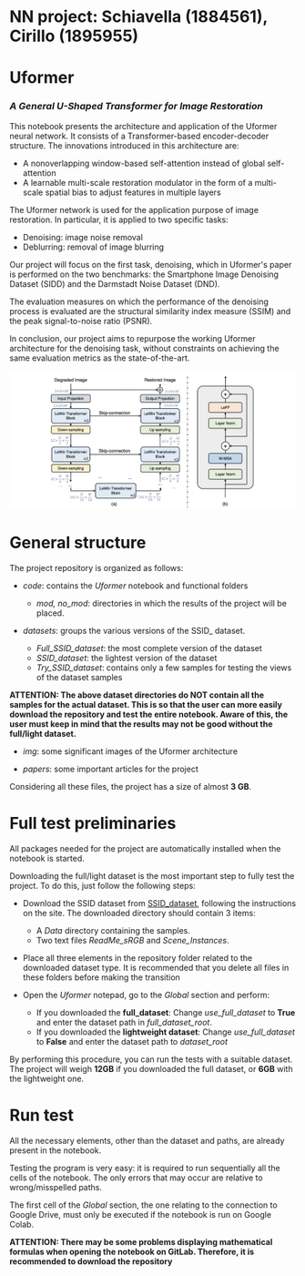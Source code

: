 # NN project: Schiavella (1884561), Cirillo (1895955)

# Uformer
### _A General U-Shaped Transformer for Image Restoration_


This notebook presents the architecture and application of the Uformer neural network. It consists of a Transformer-based encoder-decoder structure. The innovations introduced in this architecture are:

- A nonoverlapping window-based self-attention instead of global self-attention
- A learnable multi-scale restoration modulator in the form of a multi-scale spatial bias to adjust features in multiple layers
 

The Uformer network is used for the application purpose of image restoration. In particular, it is applied to two specific tasks:

- Denoising: image noise removal
- Deblurring: removal of image blurring

Our project will focus on the first task, denoising, which in Uformer's paper is performed on the two benchmarks: the Smartphone Image Denoising Dataset (SIDD) and the Darmstadt Noise Dataset (DND).

The evaluation measures on which the performance of the denoising process is evaluated are the structural similarity index measure (SSIM) and the peak signal-to-noise ratio (PSNR).

In conclusion, our project aims to repurpose the working Uformer architecture for the denoising task, without constraints on achieving the same evaluation metrics as the state-of-the-art.

![Uformer Architecture](./img/architecture.png "Uformer Architecture")

# General structure

The project repository is organized as follows:
- _code_: contains the _Uformer_ notebook and functional folders
	- _mod, no_mod_: directories in which the results of the project will be placed.

- _datasets_: groups the various versions of the SSID_ dataset.
    - _Full_SSID_dataset_: the most complete version of the dataset
    - _SSID_dataset_: the lightest version of the dataset
    - _Try_SSID_dataset_: contains only a few samples for testing the views of the dataset samples

**ATTENTION: The above dataset directories do NOT contain all the samples for the actual dataset. This is so that the user can more easily download the repository and test the entire notebook. Aware of this, the user must keep in mind that the results may not be good without the full/light dataset.**

- _img_: some significant images of the Uformer architecture

- _papers_: some important articles for the project

Considering all these files, the project has a size of almost **3 GB**.

# Full test preliminaries

All packages needed for the project are automatically installed when the notebook is started.

Downloading the full/light dataset is the most important step to fully test the project. To do this, just follow the following steps:

- Download the SSID dataset from [SSID_dataset](https://www.eecs.yorku.ca/~kamel/sidd/), following the instructions on the site. The downloaded directory should contain 3 items:
     - A _Data_ directory containing the samples.
     - Two text files _ReadMe_sRGB_ and _Scene_Instances_.

- Place all three elements in the repository folder related to the downloaded dataset type. It is recommended that you delete all files in these folders before making the transition

- Open the _Uformer_ notepad, go to the _Global_ section and perform:
    - If you downloaded the **full_dataset**: Change _use_full_dataset_ to **True** and enter the dataset path in _full_dataset_root_. 
    - If you downloaded the **lightweight dataset**: Change _use_full_dataset_ to **False** and enter the dataset path to _dataset_root_ 

By performing this procedure, you can run the tests with a suitable dataset. The project will weigh **12GB** if you downloaded the full dataset, or **6GB** with the lightweight one.

# Run test

All the necessary elements, other than the dataset and paths, are already present in the notebook.

Testing the program is very easy: it is required to run sequentially all the cells of the notebook. 
The only errors that may occur are relative to wrong/misspelled paths.

The first cell of the _Global_ section, the one relating to the connection to Google Drive, must only be executed if the notebook is run on Google Colab.
 
**ATTENTION: There may be some problems displaying mathematical formulas when opening the notebook on GitLab. Therefore, it is recommended to download the repository**
